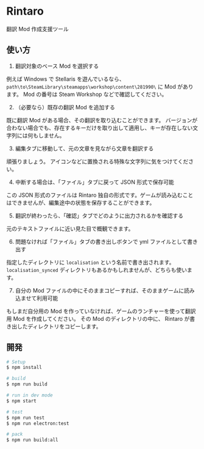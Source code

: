 # Rintaro

翻訳 Mod 作成支援ツール

## 使い方

1. 翻訳対象のベース Mod を選択する

例えば Windows で Stellaris を遊んでいるなら、 `path\to\SteamLibrary\steamapps\workshop\content\281990\` に Mod があります。
Mod の番号は Steam Workshop などで確認してください。

2. （必要なら）既存の翻訳 Mod を追加する

既に翻訳 Mod がある場合、その翻訳を取り込むことができます。
バージョンが合わない場合でも、存在するキーだけを取り出して適用し、キーが存在しない文字列には何もしません。

3. 編集タブに移動して、元の文章を見ながら文章を翻訳する

頑張りましょう。
アイコンなどに置換される特殊な文字列に気をつけてください。

4. 中断する場合は、「ファイル」タブに戻って JSON 形式で保存可能

この JSON 形式のファイルは Rintaro 独自の形式です。ゲームが読み込むことはできませんが、編集途中の状態を保存することができます。

5. 翻訳が終わったら、「確認」タブでどのように出力されるかを確認する

元のテキストファイルに近い見た目で概観できます。

6. 問題なければ「ファイル」タブの書き出しボタンで yml ファイルとして書き出す

指定したディレクトリに `localisation` という名前で書き出されます。 `localisation_synced` ディレクトリもあるかもしれませんが、どちらも使います。

7. 自分の Mod ファイルの中にそのままコピーすれば、そのままゲームに読み込ませて利用可能

もしまだ自分用の Mod を作っていなければ、ゲームのランチャーを使って翻訳用 Mod を作成してください。
その Mod のディレクトリの中に、 Rintaro が書き出したディレクトリをコピーします。

## 開発

```bash
# Setup
$ npm install

# build
$ npm run build

# run in dev mode
$ npm start

# test
$ npm run test
$ npm run electron:test

# pack
$ npm run build:all
```